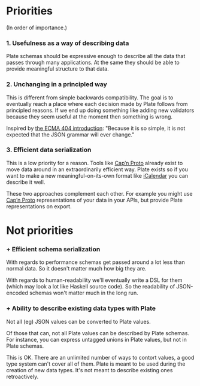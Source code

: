 # Priorities

(In order of importance.)

### 1. Usefulness as a way of describing data

Plate schemas should be expressive enough to describe all the data that passes through many applications. At the same they should be able to provide meaningful structure to that data.

### 2. Unchanging in a principled way

This is different from simple backwards compatibility. The goal is to eventually reach a place where each decision made by Plate follows from principled reasons. If we end up doing something like adding new validators because they seem useful at the moment then something is wrong.

Inspired by [the ECMA 404 introduction](https://www.ecma-international.org/publications/files/ECMA-ST/ECMA-404.pdf): "Because it is so simple, it is not expected that the JSON grammar will ever change."

### 3. Efficient data serialization

This is a low priority for a reason. Tools like [Cap’n Proto](https://capnproto.org/) already exist to move data around in an extraordinarily efficient way. Plate exists so if you want to make a new meaningful-on-its-own format like [iCalendar](https://en.wikipedia.org/wiki/ICalendar) you can describe it well.

These two approaches complement each other. For example you might use [Cap’n Proto](https://capnproto.org/) representations of your data in your APIs, but provide Plate representations on export.

# Not priorities

### + Efficient schema serialization

With regards to performance schemas get passed around a lot less than normal data. So it doesn't matter much how big they are.

With regards to human-readability we'll eventually write a DSL for them (which may look a lot like Haskell source code). So the readability of JSON-encoded schemas won't matter much in the long run.

### + Ability to describe existing data types with Plate

Not all (eg) JSON values can be converted to Plate values.

Of those that can, not all Plate values can be described by Plate schemas. For instance, you can express untagged unions in Plate values, but not in Plate schemas.

This is OK. There are an unlimited number of ways to contort values, a good type system can't cover all of them. Plate is meant to be used during the creation of new data types. It's not meant to describe existing ones retroactively.

